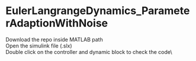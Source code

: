 # EulerLangrangeDynamics_ParameterAdaptionWithNoise
Download the repo inside MATLAB path\
Open the simulink file (.slx) \
Double click on the controller and dynamic block to check the code\
